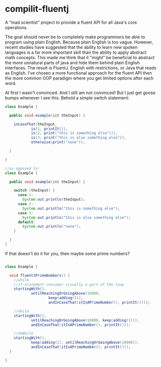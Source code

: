 # compilit-fluentj

A "mad scientist" project to provide a fluent API for all Java's core operations.

The goal should never be to completely make programmers be able to program using plain English. Because plain English is
too vague. However, recent studies have suggested that the ability to learn new spoken languages is a far more important
skill than the ability to apply abstract math concepts. This made me think that it "might" be beneficial to abstract the
more unnatural parts of java
and hide them behind plain English interfaces. The result is FluentJ. English with restrictions, or Java that reads as
English. I've chosen a more functional approach for the fluent API then the more common OOP paradigm where you get
limited options after each word.

At first I wasn't convinced. And I still am not convinced! But I just get goose bumps whenever I see this. Behold a
simple switch statement:

```java
class Example {

  public void example(int theInput) {

    inCaseThat(theInput,
            is(1, printIt()),
            is(2, print("this is something else"))),
            is(3, print("this is also something else")),
            otherwise(print("none"));

  }

}

//as opposed to:
class Example {

  public void example(int theInput) {

    switch (theInput) {
      case 1:
        System.out.println(theInput);
      case 2:
        System.out.println("this is something else");
      case 3:
        System.out.println("this is also something else");
      default:
        System.out.println("none");
    }

  }
}

```

If that doesn't do it for you, then maybe some prime numbers?

```java

class Example {

  void fluentJPrimeNumbers() {
    //while
    //if-statement consumer visually a part of the loop
    startingWith(1,
            untilReachingOrGoingAbove(10000,
                    keep(adding(1)),
                    andInCaseThat(itIsAPrimeNumber(), printIt())));

    //while
    startingWith(1,
            untilReachingOrGoingAbove(10000, keep(adding(1))),
            andInCaseThat(itIsAPrimeNumber(), printIt()));

    //doWhile
    startingWith(1,
            keep(adding(1), untilReachingOrGoingAbove(10000)),
            andInCaseThat(itIsAPrimeNumber(), printIt()));
  }

}

```

